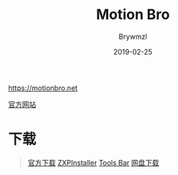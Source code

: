 ﻿---
layout:     post
title:      Motion Bro
date:       2019-02-25
author:     Brywmzl
tags: [Motion,After Effects,Premiere Pro]
categories: []
---
https://motionbro.net

<!--more-->

[官方网站](https://motionbro.net)

# 下载
> [官方下载](https://motionbro.net)
> [ZXPInstaller](https://zxpinstaller.com)
> [Tools Bar](https://motionbro.net/help/presets-customization/tools-bar/)
> [网盘下载](https://)
